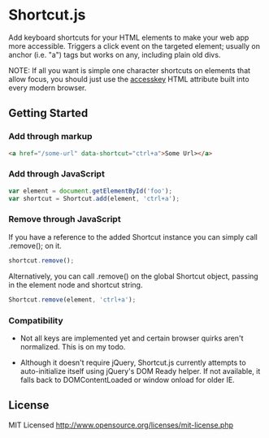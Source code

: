 Shortcut.js
======

Add keyboard shortcuts for your HTML elements to make your web app more accessible. Triggers a click event on the targeted element; usually on anchor (i.e. "a") tags but works on any, including plain old divs.

NOTE: If all you want is simple one character shortcuts on elements that allow focus, you should just use the [accesskey](http://en.wikipedia.org/wiki/Access_key) HTML attribute built into every modern browser.

Getting Started
---------------

### Add through markup

``` html
<a href="/some-url" data-shortcut="ctrl+a">Some Url></a>
```

### Add through JavaScript

``` javascript
var element = document.getElementById('foo');
var shortcut = Shortcut.add(element, 'ctrl+a');
```

### Remove through JavaScript

If you have a reference to the added Shortcut instance you can simply call .remove(); on it.

``` javascript
shortcut.remove();
```
Alternatively, you can call .remove() on the global Shortcut object, passing in the element node and shortcut string.

``` javascript
Shortcut.remove(element, 'ctrl+a');
```

### Compatibility

* Not all keys are implemented yet and certain browser quirks aren't normalized. This is on my todo.

* Although it doesn't require jQuery, Shortcut.js currently attempts to auto-initialize itself using jQuery's DOM Ready helper. If not available, it falls back to DOMContentLoaded or window onload for older IE.

License
------------

MIT Licensed
http://www.opensource.org/licenses/mit-license.php